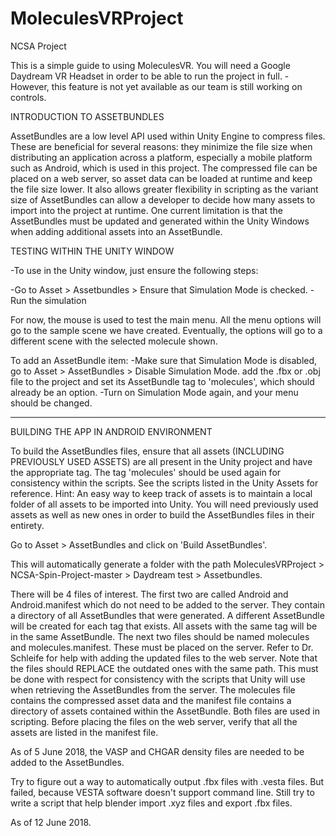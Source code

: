 # MoleculesVRProject
NCSA Project

This is a simple guide to using MoleculesVR. You will need a Google Daydream VR Headset in order to be able to run the project in full.
-However, this feature is not yet available as our team is still working on controls.

INTRODUCTION TO ASSETBUNDLES

AssetBundles are a low level API used within Unity Engine to compress files. These are beneficial for several reasons: they minimize the file size when distributing an application across a platform, especially a mobile platform such as Android, which is used in this project. The compressed file can be placed on a web server, so asset data can be loaded at runtime and keep the file size lower. It also allows greater flexibility in scripting as the variant size of AssetBundles can allow a developer to decide how many assets to import into the project at runtime. One current limitation is that the AssetBundles must be updated and generated within the Unity Windows when adding additional assets into an AssetBundle.

TESTING WITHIN THE UNITY WINDOW

-To use in the Unity window, just ensure the following steps:

-Go to Asset > Assetbundles > Ensure that Simulation Mode is checked.
-Run the simulation

For now, the mouse is used to test the main menu. All the menu options will go to the sample scene we have created. Eventually, the options will go to a different scene with the selected molecule shown.

To add an AssetBundle item:
-Make sure that Simulation Mode is disabled, go to Asset > AssetBundles > Disable Simulation Mode.
add the .fbx or .obj file to the project and set its AssetBundle tag to 'molecules', which should already be an option.
-Turn on Simulation Mode again, and your menu should be changed.

----------------------------------------------------------------------------------------------------------------
BUILDING THE APP IN ANDROID ENVIRONMENT

To build the AssetBundles files, ensure that all assets (INCLUDING PREVIOUSLY USED ASSETS) are all present in the Unity project and have the appropriate tag. The tag 'molecules' should be used again for consistency within the scripts. See the scripts listed in the Unity Assets for reference.
Hint: An easy way to keep track of assets is to maintain a local folder of all assets to be imported into Unity. You will need previously used assets as well as new ones in order to build the AssetBundles files in their entirety.

Go to Asset > AssetBundles and click on 'Build AssetBundles'.

This will automatically generate a folder with the path MoleculesVRProject > NCSA-Spin-Project-master > Daydream test > Assetbundles.

There will be 4 files of interest. The first two are called Android and Android.manifest which do not need to be added to the server. They contain a directory of all AssetBundles that were generated. A different AssetBundle will be created for each tag that exists. All assets with the same tag will be in the same AssetBundle. The next two files should be named molecules and molecules.manifest. These must be placed on the server. Refer to Dr. Schleife for help with adding the updated files to the web server. Note that the files should REPLACE the outdated ones with the same path. This must be done with respect for consistency with the scripts that Unity will use when retrieving the AssetBundles from the server. The molecules file contains the compressed asset data and the manifest file contains a directory of assets contained within the AssetBundle. Both files are used in scripting. Before placing the files on the web server, verify that all the assets are listed in the manifest file.

As of 5 June 2018, the VASP and CHGAR density files are needed to be added to the AssetBundles.

Try to figure out a way to automatically output .fbx files with .vesta files. But failed, because VESTA software doesn't support command line. Still try to write a script that help blender import .xyz files and export .fbx files.

As of 12 June 2018.